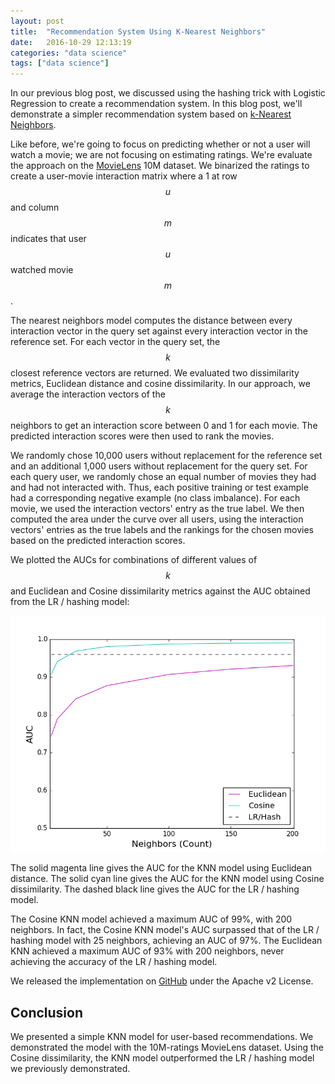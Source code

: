 ```yaml
---
layout: post
title:  "Recommendation System Using K-Nearest Neighbors"
date:   2016-10-29 12:13:19
categories: "data science"
tags: ["data science"]
---
```

In our previous blog post, we discussed using the hashing trick with Logistic Regression to create a recommendation system.  In this blog post, we'll demonstrate a simpler recommendation system based on [k-Nearest Neighbors](http://scikit-learn.org/stable/modules/generated/sklearn.neighbors.NearestNeighbors.html).

Like before, we're going to focus on predicting whether or not a user will watch a movie; we are not focusing on estimating ratings. We're evaluate the approach on the [MovieLens](http://grouplens.org/datasets/movielens/) 10M dataset. We binarized the ratings to create a user-movie interaction matrix where a 1 at row $$u$$ and column $$m$$ indicates that user $$u$$ watched movie $$m$$.

The nearest neighbors model computes the distance between every interaction vector in the query set against every interaction vector in the reference set. For each vector in the query set, the $$k$$ closest reference vectors are returned.  We evaluated two dissimilarity metrics, Euclidean distance and cosine dissimilarity. In our approach, we average the interaction vectors of the $$k$$ neighbors to get an interaction score between 0 and 1 for each movie.  The predicted interaction scores were then used to rank the movies.

We randomly chose 10,000 users without replacement for the reference set and an additional 1,000 users without replacement for the query set.  For each query user, we randomly chose an equal number of movies they had and had not interacted with.  Thus, each positive training or test example had a corresponding negative example (no class imbalance). For each movie, we used the interaction vectors' entry as the true label.  We then computed the area under the curve over all users, using the interaction vectors' entries as the true labels and the rankings for the chosen movies based on the predicted interaction scores.

We plotted the AUCs for combinations of different values of $$k$$ and Euclidean and Cosine dissimilarity metrics against the AUC obtained from the LR / hashing model:

![AUC](/images/simple_knn_recsys/knn_auc.png)

The solid magenta line gives the AUC for the KNN model using Euclidean distance.  The solid cyan line gives the AUC for the KNN model using Cosine dissimilarity.  The dashed black line gives the AUC for the LR / hashing model.

The Cosine KNN model achieved a maximum AUC of 99%, with 200 neighbors.  In fact, the Cosine KNN model's AUC surpassed that of the LR / hashing model with 25 neighbors, achieving an AUC of 97%.  The Euclidean KNN achieved a maximum AUC of 93% with 200 neighbors, never achieving the accuracy of the LR / hashing model.

We released the implementation on [GitHub](https://github.com/rnowling/rec-sys-experiments) under the Apache v2 License.

## Conclusion
We presented a simple KNN model for user-based recommendations.  We demonstrated the model with the 10M-ratings MovieLens dataset.  Using the Cosine dissimilarity, the KNN model outperformed the LR / hashing model we previously demonstrated.

